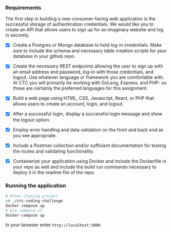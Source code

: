 ### Requirements

The first step in building a new consumer-facing web application is the successful
storage of authentication credentials. We would like you to create an API that
allows users to sign up for an imaginary website and log in securely.

- [x] Create a Postgres or Mongo database to hold log-in credentials. Make
sure to include the schema and necessary table creation scripts for your
database in your github repo.

-  [x] Create the necessary REST endpoints allowing the user to sign up with an
email address and password, log-in with those credentials, and logout. Use
whatever language or framework you are comfortable with. At CTC you will
primarily be working with GoLang, Express, and PHP- so these are
certainly the preferred languages for this assignment.

- [x] Build a web page using HTML, CSS, Javascript, React, or PHP that allows
users to create an account, login, and logout.

- [x] After a successful login, display a successful login message and show the
logout option.

- [x] Employ error handling and data validation on the front and back end as
you see appropriate.

- [x] Include a Postman collection and/or sufficient documentation for testing the
routes and validating functionality.

- [x] Containerize your application using Docker and include the
Dockerfile in your repo as well and include the build run commands necessary to
deploy it in the readme file of the repo.

### Running the application

```bash
# After cloning project
cd ./ctc-coding-challenge
docker compose up
# pre compose v2
docker-compose up
```
In your browser enter `http://localhost:3000`

